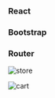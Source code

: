 ### React

### Bootstrap

### Router

![store](https://raw.githubusercontent.com/tattyola/todo/main/public/images/store.png)

![cart](https://raw.githubusercontent.com/tattyola/todo/main/public/images/cart.png)
